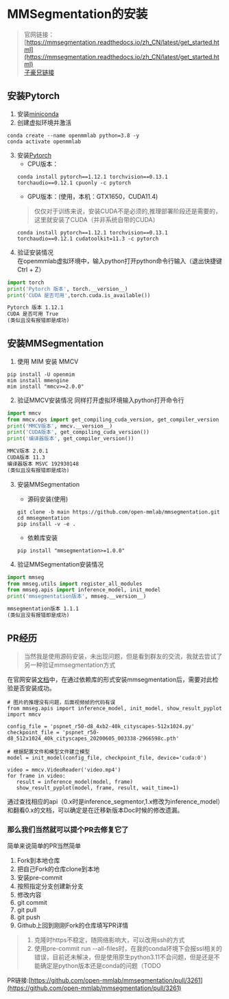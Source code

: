 # MMSegmentation的安装
> 官网链接：[https://mmsegmentation.readthedocs.io/zh_CN/latest/get_started.html](https://mmsegmentation.readthedocs.io/zh_CN/latest/get_started.html)  
> [子豪兄链接](https://github.com/TommyZihao/MMSegmentation_Tutorials/blob/main/20230715/%E3%80%90A1%E3%80%91%E5%AE%89%E8%A3%85%E9%85%8D%E7%BD%AEMMSegmentation.ipynb)


## 安装Pytorch
1. 安装[miniconda](https://www.anaconda.com/)
2. 创建虚拟环境并激活
```conda
conda create --name openmmlab python=3.8 -y
conda activate openmmlab
```
3. 安装[Pytorch](https://pytorch.org/get-started/previous-versions/)
    - CPU版本：
    ```conda
    conda install pytorch==1.12.1 torchvision==0.13.1 torchaudio==0.12.1 cpuonly -c pytorch
    ```
    - GPU版本：(使用，本机：GTX1650，CUDA11.4)
    > 仅仅对于训练来说，安装CUDA不是必须的,推理部署阶段还是需要的，这里就安装了CUDA（并非系统自带的CUDA）
    ```conda
    conda install pytorch==1.12.1 torchvision==0.13.1 torchaudio==0.12.1 cudatoolkit=11.3 -c pytorch
    ```
4. 验证安装情况  
在openmmlab虚拟环境中，输入python打开python命令行输入（退出快捷键Ctrl + Z）
```python
import torch
print('Pytorch 版本', torch.__version__)
print('CUDA 是否可用',torch.cuda.is_available())
```
```txt
Pytorch 版本 1.12.1
CUDA 是否可用 True
(类似且没有报错即是成功)
```

## 安装MMSegmentation
1. 使用 MIM 安装 MMCV
```pip
pip install -U openmim
mim install mmengine
mim install "mmcv>=2.0.0"
```
2. 验证MMCV安装情况
同样打开虚拟环境输入python打开命令行
```python
import mmcv
from mmcv.ops import get_compiling_cuda_version, get_compiler_version
print('MMCV版本', mmcv.__version__)
print('CUDA版本', get_compiling_cuda_version())
print('编译器版本', get_compiler_version())
```
```txt
MMCV版本 2.0.1
CUDA版本 11.3
编译器版本 MSVC 192930148
(类似且没有报错即是成功)
```

3. 安装MMSegmentation
    - 源码安装(使用)
    ```pip
    git clone -b main https://github.com/open-mmlab/mmsegmentation.git
    cd mmsegmentation
    pip install -v -e .
    ```
    - 依赖库安装
    ```pip
    pip install "mmsegmentation>=1.0.0"
    ```

4. 验证MMSegmentation安装情况
```python
import mmseg
from mmseg.utils import register_all_modules
from mmseg.apis import inference_model, init_model
print('mmsegmentation版本', mmseg.__version__)
```
```txt
mmsegmentation版本 1.1.1
(类似且没有报错即是成功)
```
## PR经历
> 当然我是使用源码安装，未出现问题，但是看到群友的交流，我就去尝试了另一种验证mmsegmentation方式

在官网安装[文档](https://mmsegmentation.readthedocs.io/zh_CN/latest/get_started.html)中，在通过依赖库的形式安装mmsegmentation后，需要对此检验是否安装成功。
```
# 图片的推理没有问题，后面视频帧的代码有误
from mmseg.apis import inference_model, init_model, show_result_pyplot
import mmcv

config_file = 'pspnet_r50-d8_4xb2-40k_cityscapes-512x1024.py'
checkpoint_file = 'pspnet_r50-d8_512x1024_40k_cityscapes_20200605_003338-2966598c.pth'

# 根据配置文件和模型文件建立模型
model = init_model(config_file, checkpoint_file, device='cuda:0')

video = mmcv.VideoReader('video.mp4')
for frame in video:
   result = inference_model(model, frame)
   show_result_pyplot(model, frame, result, wait_time=1)
```
通过查找相应的api（0.x时是inference_segmentor,1.x修改为inference_model）和翻看0.x的文档，可以确定是在迁移新版本Doc时候的修改遗漏。  
### 那么我们当然就可以提个PR去修复它了
简单来说简单的PR当然简单
1. Fork到本地仓库
2. 把自己Fork的仓库clone到本地
3. 安装pre-commit
4. 按照指定分支创建新分支
4. 修改内容
5. git commit
6. git pull
7. git push
8. Github上回到刚刚Fork的仓库填写PR详情
> 1. 克隆时https不稳定，随网络影响大，可以改用ssh的方式  
> 2. 使用pre-commit run --all-files时，在我的conda环境下会报ssl相关的错误，目前还未解决，但是使用原生python3.11不会问题，但是还是不能确定是python版本还是conda的问题（TODO

PR链接:[https://github.com/open-mmlab/mmsegmentation/pull/3261](https://github.com/open-mmlab/mmsegmentation/pull/3261)